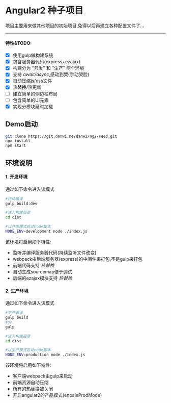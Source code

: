 # Angular2 种子项目
项目主要用来做其他项目的初始项目,免得以后再建立各种配置文件了...  

-----
#### 特性&TODO:  
- [x] 使用gulp做构建系统
- [x] 包含服务器代码(express+ezajax)
- [x] 构建分为 "开发" 和 "生产" 两个环境
- [x] 支持 *await/async*,感动到哭(手动哭脸)
- [x] 自动压缩js/css文件
- [x] 热替换/热更新
- [ ] 建立简单的侧边栏布局
- [ ] 包含简单的UI元素
- [x] 实现分模块延时加载

Demo启动
---
```bash
git clone https://git.danwi.me/danwi/ng2-seed.git
npm install
npm start
```

环境说明
---
#### 1. 开发环境
通过如下命令进入该模式
```bash
#持续编译
gulp build:dev

#进入构建目录
cd dist

#以开发模式启动node脚本
NODE_ENV=development node ./index.js
```
该环境将启用如下特性:  
* 监听并编译服务器代码(持续监听文件改变)
* webpack由后端服务器(express)的中间件来打包,不是gulp来打包
* 前端代码支持 *热替换*
* 自动生成sourcemap便于调试
* 后端的ezajax模块支持 *热替换*

#### 2. 生产环境
通过如下命令进入该模式
```bash
#生产编译
gulp build
#or
gulp

#进入构建目录
cd dist

#以生产模式启动node脚本
NODE_ENV=production node ./index.js
```

该环境将启用如下特性:  
* 客户端webpack由gulp来启动
* 前端资源自动压缩
* 所有的热替换被关闭
* 开启angular2的产品模式(enbaleProdMode)
